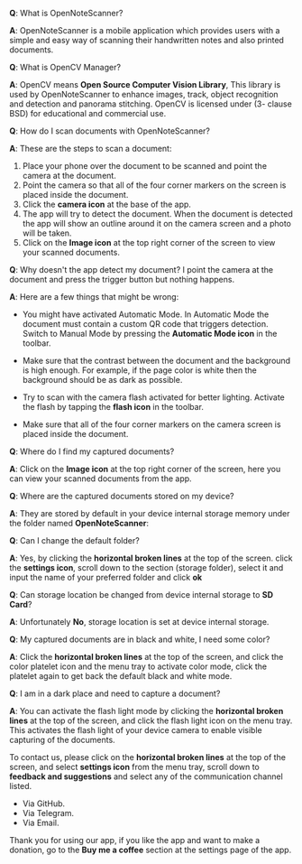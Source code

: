 **Q**: What is OpenNoteScanner?

**A**: OpenNoteScanner is a mobile application which provides users with a simple and easy way of scanning their handwritten notes and also printed documents.

**Q**: What is OpenCV Manager?

**A**: OpenCV means **Open Source Computer Vision Library**, This library is used by OpenNoteScanner to enhance images, track, object recognition and detection and panorama stitching.
OpenCV is licensed under (3- clause BSD) for educational and commercial use.

**Q**: How do I scan documents with OpenNoteScanner?

**A**: These are the steps to scan a document:

1. Place your phone over the document to be scanned and point the camera at the document.
2. Point the camera so that all of the four corner markers on the screen is placed inside the document.
3. Click the **camera icon** at the base of the app.
4. The app will try to detect the document. When the document is detected the app will show an outline around it on the camera screen and a photo will be taken.
5. Click on the **Image icon** at the top right corner of the screen to view your scanned documents.

**Q**: Why doesn't the app detect my document? I point the camera at the document and press the trigger button but nothing happens.

**A**: Here are a few things that might be wrong:

* You might have activated Automatic Mode. In Automatic Mode the document must contain a custom QR code that triggers detection. Switch to Manual Mode by pressing the **Automatic Mode icon**  in the toolbar.

* Make sure that the contrast between the document and the background is high enough. For example, if the page color is white then the background should be as dark as possible.

* Try to scan with the camera flash activated for better lighting. Activate the flash by tapping the **flash icon** in the toolbar.

* Make sure that all of the four corner markers on the camera screen is placed inside the document.

**Q**: Where do I find my captured documents?

**A**: Click on the **Image icon** at the top right corner of the screen, here you can view your scanned documents from the app.

**Q**: Where are the captured documents stored on my device?

**A**: They are stored by default in your device internal storage memory under the folder named **OpenNoteScanner**:

**Q**: Can I change the default folder?

**A**: Yes, by clicking the **horizontal broken lines** at the top of the screen. click the **settings icon**, scroll down to the section (storage folder), select it and input the name of your preferred folder and click **ok**

**Q**: Can storage location be changed from device internal storage to **SD Card**?

**A**: Unfortunately **No**, storage location is set at device internal storage.

**Q**: My captured documents are in black and white, I need some color?

**A**: Click the **horizontal broken lines** at the top of the screen, and click the color platelet icon and the menu tray to activate color mode, click the platelet again to get back the default black and white mode.

**Q**: I am in a dark place and need to capture a document?

**A**: You can activate the flash light mode by clicking the **horizontal broken lines** at the top of the screen, and click the flash light icon on the menu tray. This activates the flash light of your device camera to enable visible capturing of the documents.

To contact us, please click on the **horizontal broken lines** at the top of the screen, and select **settings icon** from the menu tray, scroll down to **feedback and suggestions** and select any of the communication channel listed.
* Via GitHub.
* Via Telegram.
* Via Email.

Thank you for using our app, if you like the app and want to make a donation, go to the **Buy me a coffee** section at the settings page of the app.

